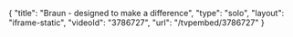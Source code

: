 {
    "title": "Braun - designed to make a difference",
    "type": "solo",
    "layout": "iframe-static",
    "videoId": "3786727",
    "url": "\/tvpembed\/3786727"
}